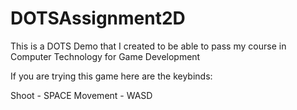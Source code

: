 # DOTSAssignment2D

This is a DOTS Demo that I created to be able to pass my course in Computer Technology for Game Development

If you are trying this game here are the keybinds:

Shoot - SPACE
Movement - WASD